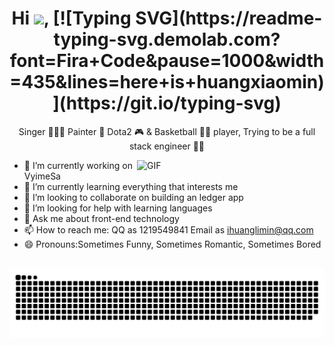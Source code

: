 <p align="center">
  <h1 height="200px" align="center">
    Hi <img src="https://cdn.jsdelivr.net/gh/MaleWeb/picture/images/techblog/hi.gif" width="25">, [![Typing SVG](https://readme-typing-svg.demolab.com?font=Fira+Code&pause=1000&width=435&lines=here+is+huangxiaomin)](https://git.io/typing-svg)
  </h1>
   <p align="center">Singer 👨🏻‍🎤 Painter 🎨 Dota2 🎮 & Basketball ⛹🏻 player, Trying to be a full stack engineer 👨‍💻</p>
</p>

<img align="right" alt="GIF" src="https://doc.panjingyi.top/blog/202207031041891.gif?raw=true" width="300"/>

- 🔭 I’m currently working on VyimeSa
- 🌱 I’m currently learning everything that interests me
- 👯 I’m looking to collaborate on building an ledger app
- 🤔 I’m looking for help with learning languages
- 💬 Ask me about front-end technology
- 📫 How to reach me: QQ as 1219549841 Email as ihuanglimin@qq.com
- 😄 Pronouns:Sometimes Funny, Sometimes Romantic, Sometimes Bored

<br/>

<!-- push the content of <build_dir> to a branch
the content will be available at https://raw.githubusercontent.com/<github_user>/<repository>/<target_branch>/<file> , or as github page -->
<picture>
  <source media="(prefers-color-scheme: dark)" srcset="https://raw.githubusercontent.com/DesignHhuang/DesignHhuang/output/github-snake-dark.svg">
  <source media="(prefers-color-scheme: light)" srcset="https://raw.githubusercontent.com/DesignHhuang/DesignHhuang/output/github-snake.svg">
  <img alt="github snake animation" src="https://raw.githubusercontent.com/DesignHhuang/DesignHhuang/output/github-snake.svg">
</picture>
